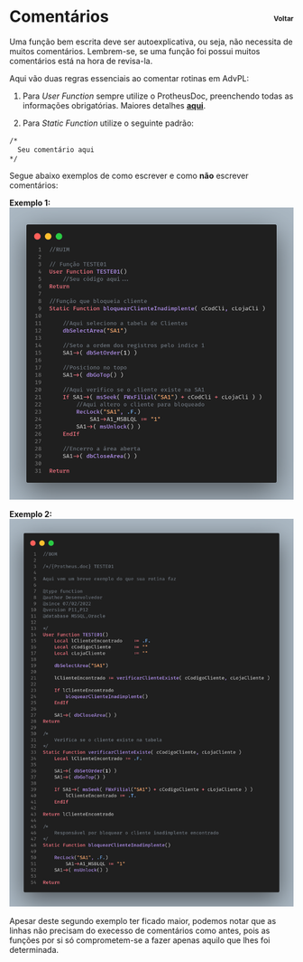 # Comentários [**<div style="font-size:12px; float: right; height:40px; display: flex; align-items:center">Voltar</div>**](../../README.md)

Uma função bem escrita deve ser autoexplicativa, ou seja, não necessita de muitos comentários. Lembrem-se, se uma função foi possui muitos comentários está na hora de revisa-la.

Aqui vão duas regras essenciais ao comentar rotinas em AdvPL:

1. Para _User Function_ sempre utilize o ProtheusDoc, preenchendo todas as informações obrigatórias. Maiores detalhes [**aqui**](https://tdn.totvs.com/display/tec/ProtheusDOC).

2. Para _Static Function_ utilize o seguinte padrão:

```
/*
  Seu comentário aqui
*/
```

Segue abaixo exemplos de como escrever e como **não** escrever comentários:

**Exemplo 1:**
![](assets/images/maus_comentarios.png)

**Exemplo 2:**
![](assets/images/bons_comentarios.png)

Apesar deste segundo exemplo ter ficado maior, podemos notar que as linhas não precisam do execesso de comentários como antes, pois as funções por si só comprometem-se a fazer apenas aquilo que lhes foi determinada.
